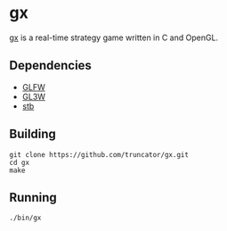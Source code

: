 gx
==

[gx](https://github.com/truncator/gx) is a real-time strategy game written
in C and OpenGL.

Dependencies
------------

* [GLFW](https://github.com/glfw/glfw/)
* [GL3W](https://github.com/skaslev/gl3w)
* [stb](https://github.com/nothings/stb/)

Building
--------

```
git clone https://github.com/truncator/gx.git
cd gx
make
```

Running
-------

```
./bin/gx
```
